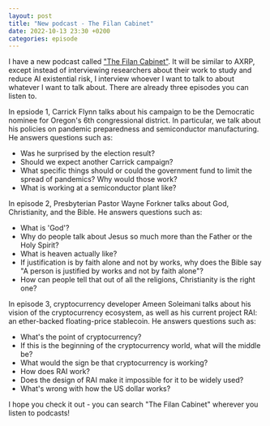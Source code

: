 ```yaml
---
layout: post
title: "New podcast - The Filan Cabinet"
date: 2022-10-13 23:30 +0200
categories: episode
---
```


I have a new podcast called ["The Filan Cabinet"](https://thefilancabinet.com/). It will be similar to AXRP, except instead of interviewing researchers about their work to study and reduce AI existential risk, I interview whoever I want to talk to about whatever I want to talk about. There are already three episodes you can listen to.

In epsiode 1, Carrick Flynn talks about his campaign to be the Democratic nominee for Oregon's 6th congressional district. In particular, we talk about his policies on pandemic preparedness and semiconductor manufacturing. He answers questions such as:
 - Was he surprised by the election result?
 - Should we expect another Carrick campaign?
 - What specific things should or could the government fund to limit the spread of pandemics? Why would those work?
 - What is working at a semiconductor plant like?

In episode 2, Presbyterian Pastor Wayne Forkner talks about God, Christianity, and the Bible. He answers questions such as:
 - What is 'God'?
 - Why do people talk about Jesus so much more than the Father or the Holy Spirit?
 - What is heaven actually like?
 - If justification is by faith alone and not by works, why does the Bible say "A person is justified by works and not by faith alone"?
 - How can people tell that out of all the religions, Christianity is the right one?
 
In episode 3, cryptocurrency developer Ameen Soleimani talks about his vision of the cryptocurrency ecosystem, as well as his current project RAI: an ether-backed floating-price stablecoin. He answers questions such as:
 - What's the point of cryptocurrency?
 - If this is the beginning of the cryptocurrency world, what will the middle be?
 - What would the sign be that cryptocurrency is working?
 - How does RAI work?
 - Does the design of RAI make it impossible for it to be widely used?
 - What's wrong with how the US dollar works?

I hope you check it out - you can search "The Filan Cabinet" wherever you listen to podcasts!
